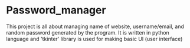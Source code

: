 # Password_manager
This project is all about managing name of website, username/email, and random password generated by the program.
It is written in python language and 'tkinter' library is used for making basic UI (user interface)
